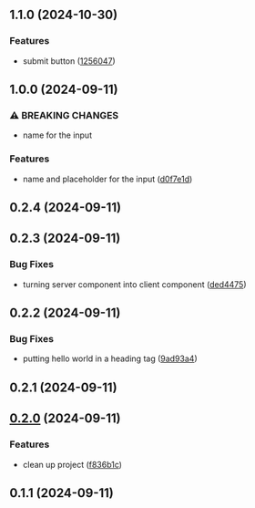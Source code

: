 

## 1.1.0 (2024-10-30)


### Features

* submit button ([1256047](https://github.com/angelomarquesdavinci/release-it-test/commit/1256047368d73d6c16b9aabaf6184d6d77247ed7))

## 1.0.0 (2024-09-11)


### ⚠ BREAKING CHANGES

* name for the input

### Features

* name and placeholder for the input ([d0f7e1d](https://github.com/angelomarquesdavinci/release-it-test/commit/d0f7e1d3b67b3a25264e4f7d05f3a70ad470b4ea))

## 0.2.4 (2024-09-11)

## 0.2.3 (2024-09-11)


### Bug Fixes

* turning server component into client component ([ded4475](https://github.com/angelomarquesdavinci/release-it-test/commit/ded44756ff93afca79f22f8c76c3f27bfe8262c2))

## 0.2.2 (2024-09-11)


### Bug Fixes

* putting hello world in a heading tag ([9ad93a4](https://github.com/angelomarquesdavinci/release-it-test/commit/9ad93a4657a02c45cbc405d2b8ffcfbcbff5f547))

## 0.2.1 (2024-09-11)

## [0.2.0](https://github.com/angelomarquesdavinci/release-it-test/compare/v0.1.1...v0.2.0) (2024-09-11)


### Features

* clean up project ([f836b1c](https://github.com/angelomarquesdavinci/release-it-test/commit/f836b1c7ce3158c8560d36e28e361d5d3daeecde))

## 0.1.1 (2024-09-11)
